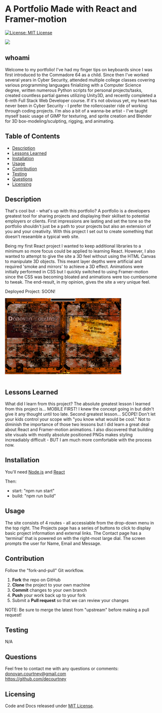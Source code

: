 # A Portfolio Made with React and Framer-motion

[![License: MIT License](https://img.shields.io/badge/License-MIT-blue.svg)](https://choosealicense.com/licenses/mit/)

[![](https://skills.thijs.gg/icons?i=react,nodejs,typescript,tailwind,html,css)](https://skills.thijs.gg)

## whoami 

Welcome to my portfolio! I've had my finger tips on keyboards since I was first introduced to the Commadore 64 as a child. Since then I've worked several years in Cyber Security, attended multiple college classes covering various programming languages finializing with a Computer Science degree, written numerous Python scripts for personal projects/tasks, created countless partial games utilizing Unity3D, and recently completed a 6-mth Full Stack Web Developer course. If it's not obvious yet, my heart has never been in Cyber Security - I prefer the rollercoaster ride of working through coding projects. I'm also a bit of a wanna-be artist - I've taught myself basic usage of GIMP for texturing, and sprite creation and Blender for 3D box-modeling/sculpting, rigging, and animating.
  
## Table of Contents

* [Description](#description)
* [Lessons Learned](#lessons-learned)
* [Installation](#installation)
* [Usage](#usage)
* [Contribution](#contribution)
* [Testing](#testing)
* [Questions](#questions)
* [Licensing](#licensing)

## Description

That's cool but - what's up with this portfolio?
A portfolio is a developers greatest tool for sharing projects and displaying their skillset to potential employers or clients. First impressions are lasting and set the tone so the portfolio shouldn't just be a path to your projects but also an extension of you and your creativity. With this project I set out to create something that doesn't reseamble a typical web site.

Being my first React project I wanted to keep additional libraries to a minimum so more focus could be applied to learning React. However, I also wanted to attempt to give the site a 3D feel without using the HTML Canvas to manipulate 3D objects. This meant layer depths were artificial and required 'smoke and mirrors' to achieve a 3D effect. Animations were initially performed in CSS but I quickly switched to using Framer-motion since the CSS was becoming bloated and animations were too cumbersome to tweak. The end-result, in my opinion, gives the site a very unique feel.

Deployed Project: SOON!
   
<img src="./portfolio.png" target="_blank" alt="Book Search" style="max-width: 384px; display: block;" /><br>

## Lessons Learned

What did I learn from this project?
The absolute greatest lesson I learned from this project is... MOBILE FIRST! I knew the concept going in but didn't give it any thought until too late.
Second greatest lesson... SCOPE! Don't let your kids control your scope with "you know what would be cool."
Not to diminish the importance of those two lessons but I did learn a great deal about React and Framer-motion animations. I also discovered that building site visuals with mostly absolute positioned PNGs makes styling increadiably difficult - BUT I am much more comfortable with the process now.



## Installation
You'll need [Node.js](https://nodejs.org/) and [React](https://www.npmjs.com/package/react)

Then:
-  start:   "npm run start"
-  build:   "npm run build"

## Usage

The site consists of 4 routes - all accessiable from the drop-down menu in the top right.
The Projects page has a series of buttons to click to display basic project information and external links.
The Contact page has a 'terminal' that is powered on with the right-most large dial. The screen prompts the user for Name, Email and Message.

## Contribution

Follow the "fork-and-pull" Git workflow.

  1. **Fork** the repo on GitHub
  2. **Clone** the project to your own machine
  3. **Commit** changes to your own branch
  4. **Push** your work back up to your fork
  5. Submit a **Pull request** so that we can review your changes

NOTE: Be sure to merge the latest from "upstream" before making a pull request!

## Testing
  
N/A

## Questions

Feel free to contact me with any questions or comments:  
<donovan.courtney@gmail.com>  
<https://github.com/decourtney>

## Licensing

Code and Docs released under [MIT License](https://choosealicense.com/licenses/mit/).
